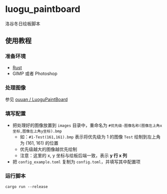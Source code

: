 # luogu_paintboard
洛谷冬日绘板脚本

## 使用教程

### 准备环境
- [Rust](https://www.rust-lang.org/zh-CN/learn/get-started)
- GIMP 或者 Photoshop

### 处理图像
参见 [ouuan / LuoguPaintBoard](https://github.com/ouuan/LuoguPaintBoard#%E5%A4%84%E7%90%86%E5%9B%BE%E5%83%8F)

### 填写配置
- 把处理好的图像放置到 `images` 目录中，重命名为 `#优先级-图像名称(图像左上角x坐标,图像左上角y坐标).bmp`
    - 如：`#1-Test(161,161).bmp` 表示将优先级为 1 的图像 `Test` 绘制到左上角为 (161, 161) 的位置
    - 优先级越大的图像越优先绘制
    - 注意：这里的 x, y 坐标与绘板后端一致，表示 **y 行 x 列**
- 把 `config_example.toml` 复制为 `config.toml`，并填写其中配置项

### 运行脚本
```shell
cargo run --release
```